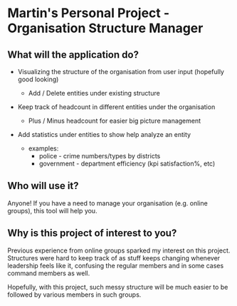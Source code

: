 # Martin's Personal Project - Organisation Structure Manager

## What will the application do?

- Visualizing the structure of the organisation from user input
  (hopefully good looking)
  - Add / Delete entities under existing structure

- Keep track of headcount in different entities under the organisation
  - Plus / Minus headcount for easier big picture management

- Add statistics under entities to show help analyze an entity
  - examples: 
    - police - crime numbers/types by districts
    - government - department efficiency (kpi satisfaction%, etc)

## Who will use it?

Anyone! If you have a need to manage your organisation (e.g. online groups), 
this tool will help you.

## Why is this project of interest to you?

Previous experience from online groups sparked my interest on this project.
Structures were hard to keep track of as stuff keeps changing whenever
leadership feels like it, confusing the regular members and in some cases
command members as well.

Hopefully, with this project, such messy structure will be much easier to
be followed by various members in such groups.